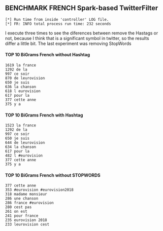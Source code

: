 ## BENCHMARK FRENCH Spark-based TwitterFilter

	[*] Run time from inside 'controller' LOG file.
	[*] FR:	INFO total process run time: 232 seconds


I execute three times to see the diferences between remove the Hastags or not, because I think that is a significant symbol in twitter, so the results differ a little bit. The last experiment was removing StopWords

#### TOP 10 BiGrams French without Hashtag

	1619 la france
	1292 de la
	997 ce soir
	870 de leurovision
	650 je suis
	636 la chanson
	618 l eurovision
	617 pour la
	377 cette anne
	375 y a

#### TOP 10 BiGrams French with Hashtag

	1523 la france
	1292 de la
	997 ce soir
	650 je suis
	644 de leurovision
	634 la chanson
	617 pour la
	482 l #eurovision
	377 cette anne
	375 y a

#### TOP 10 BiGrams French without STOPWORDS

	377 cette anne
	353 #eurovision #eurovision2018
	318 madame monsieur
	286 une chanson
	286 france #eurovision
	280 cest pas
	261 on est
	241 pour france
	235 eurovision 2018
	233 leurovision cest
